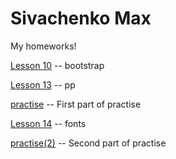 # Sivachenko Max
My homeworks!

[Lesson 10](https://sevamax.github.io/lesson%2010/ "Homework") -- bootstrap

[Lesson 13](https://sevamax.github.io/lesson%2013/ "Homework") -- pp

[practise](https://sevamax.github.io/header/ "Homework") -- First part of practise

[Lesson 14](https://sevamax.github.io/fonts(%D0%94%D0%97)/ "Homework") -- fonts


[practise(2)](https://sevamax.github.io/practice(2)/ "Homework") -- Second part of practise

